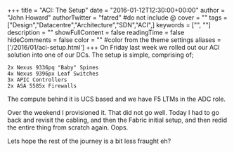 +++
title = "ACI: The Setup"
date = "2016-01-12T12:30:00+00:00"
author = "John Howard"
authorTwitter = "fatred" #do not include @
cover = ""
tags = ["Design","Datacentre","Architecture","SDN","ACI",]
keywords = ["", ""]
description = ""
showFullContent = false
readingTime = false
hideComments = false
color = "" #color from the theme settings
aliases = ['/2016/01/aci-setup.html']
+++
On Friday last week we rolled out our ACI solution into one of our DCs. The setup is simple, comprising of;

    2x Nexus 9336pq "Baby" Spines
    4x Nexus 9396px Leaf Switches
    3x APIC Controllers
    2x ASA 5585x Firewalls

The compute behind it is UCS based and we have F5 LTMs in the ADC role.

Over the weekend I provisioned it.  That did not go well.  Today I had to go back and revisit the cabling, and then the Fabric initial setup, and then redid the entire thing from scratch again. Oops.

Lets hope the rest of the journey is a bit less fraught eh?
